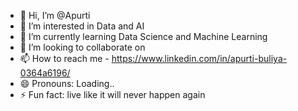 - 👋 Hi, I’m @Apurti
- 👀 I’m interested in Data and AI
- 🌱 I’m currently learning Data Science and Machine Learning
- 💞️ I’m looking to collaborate on 
- 📫 How to reach me - https://www.linkedin.com/in/apurti-buliya-0364a6196/
- 😄 Pronouns: Loading..
- ⚡ Fun fact: live like it will never happen again

<!---
Apurti/Apurti is a ✨ special ✨ repository because its `README.md` (this file) appears on your GitHub profile.
You can click the Preview link to take a look at your changes.
--->
